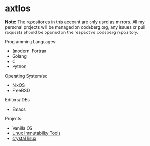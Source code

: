 # axtlos

**Note:** The repositories in this account are only used as mirrors. All my personal projects will be managed on codeberg.org, any issues or pull requests should be opened on the respective codeberg repository.

Programming Languages:
- (modern) Fortran
- Golang
- C
- Python

Operating System(s):
- NixOS
- FreeBSD

Editors/IDEs:
- Emacs

Projects:
  - [Vanilla OS](https://vanillaos.org/)
  - [Linux Immutability Tools](https://github.com/linux-immutability-tools)
  - [crystal linux](https://getcryst.al)
